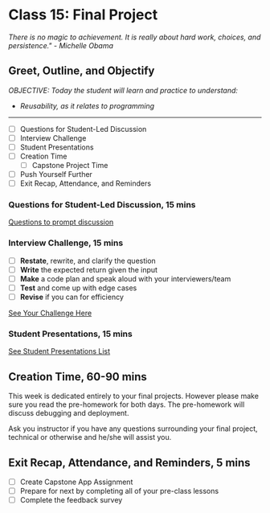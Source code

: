 # Class 15: Final Project

<!-- ! HIDE FROM STUDENT; INSTRUCTOR ONLY CONTENT -->
<!-- ## Instructor Only Content - HIDE FROM STUDENTS -->
<!-- cp workspace/resources/classOutlineTemplate.md docs/module- -->
<!-- ! END INSTRUCTOR ONLY CONTENT -->

*There is no magic to achievement. It is really about hard work, choices, and persistence." - Michelle Obama*

## Greet, Outline, and Objectify

<!-- SMART: Specific, Measurable, Attainable, Relevant, and Timely. -->
<!-- https://examples.yourdictionary.com/well-written-examples-of-learning-objectives.html -->
  
*OBJECTIVE: Today the student will learn and practice to understand:*

* *Reusability, as it relates to programming*

*****

- [ ] Questions for Student-Led Discussion
- [ ] Interview Challenge
- [ ] Student Presentations
- [ ] Creation Time
    * [ ] Capstone Project Time
- [ ] Push Yourself Further
- [ ] Exit Recap, Attendance, and Reminders

### Questions for Student-Led Discussion, 15 mins
<!-- This section should be structured with the 5E model: https://lesley.edu/article/empowering-students-the-5e-model-explained -->

[Questions to prompt discussion](./../additionalResources/questionsForDiscussion/qfd-class-15.md)

### Interview Challenge, 15 mins
<!-- The last two E happen here: elaborate and evaluate  -->
<!-- this sections should have a challenge that can be solved with the skills they've learned since their last class. -->

- [ ] **Restate**, rewrite, and clarify the question
- [ ] **Write** the expected return given the input
- [ ] **Make** a code plan and speak aloud with your interviewers/team
- [ ] **Test** and come up with edge cases
- [ ] **Revise** if you can for efficiency

<!-- ! HIDDEN CONTENT: INSTRUCTOR ONLY -->
[See Your Challenge Here](./../additionalResources/interviewChallenges.md)
<!-- ! END HIDDEN CONTENT: INSTRUCTOR ONLY -->

### Student Presentations, 15 mins

[See Student Presentations List](./../additionalResources/studentPresentations.md)

## Creation Time, 60-90 mins

This week is dedicated entirely to your final projects. However please make sure you read the pre-homework for both days. The pre-homework will discuss debugging and deployment.

Ask you instructor if you have any questions surrounding your final project, technical or otherwise and he/she will assist you.

## Exit Recap, Attendance, and Reminders, 5 mins

- [ ] Create Capstone App Assignment
- [ ] Prepare for next by completing all of your pre-class lessons
- [ ] Complete the feedback survey

<!-- <iframe id="openedx-zollege" src="https://openedx.zollege.com/feedback" style="width: 100%; height: 500px; border: 0">Browser not compatible.</iframe>
<script src="https://openedx.zollege.com/assets/index.js" type="application/javascript"></script> -->


<!-- TODO Create 3 question exit questions -->

<!-- TODO INSERT Student Feedback From -->

<!-- TODO INSERT *HIDDEN* Instructor Feedback Form -->

<!-- 
height/width = 1.777 ---- width="655" height="368"
cp workspace/resources/classOutlineTemplate.md docs/module-
 -->